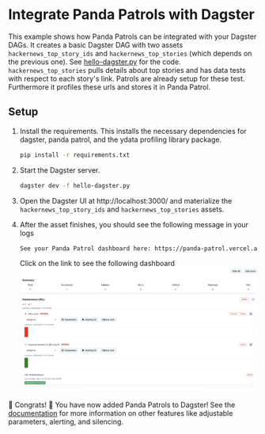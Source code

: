 # Integrate Panda Patrols with Dagster
This example shows how Panda Patrols can be integrated with your Dagster DAGs. It creates a basic Dagster DAG with two assets `hackernews_top_story_ids` and `hackernews_top_stories` (which depends on the previous one). See [hello-dagster.py](hello-dagster.py) for the code. `hackernews_top_stories` pulls details about top stories and has data tests with respect to each story's link. Patrols are already setup for these test. Furthermore it profiles these urls and stores it in Panda Patrol.

## Setup
1. Install the requirements. This installs the necessary dependencies for dagster, panda patrol, and the ydata profiling library package.
    ```bash
    pip install -r requirements.txt
    ```
2. Start the Dagster server.
    ```bash
    dagster dev -f hello-dagster.py
    ```
3. Open the Dagster UI at http://localhost:3000/ and materialize the `hackernews_top_story_ids` and `hackernews_top_stories` assets.


4. After the asset finishes, you should see the following message in your logs
    ```bash 
    See your Panda Patrol dashboard here: https://panda-patrol.vercel.app/public/public-xxxxxxx-xxxx-xxxx-xxxx-xxxxxxxxxxxx
    ```
    Click on the link to see the following dashboard
    ![Panda Patrol UI](result.png)

:tada: Congrats! :tada: You have now added Panda Patrols to Dagster! See the [documentation](https://github.com/aivanzhang/panda_patrol/wiki) for more information on other features like adjustable parameters, alerting, and silencing.